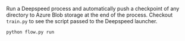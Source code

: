 Run a Deepspeed process and automatically push a checkpoint of any directory to Azure Blob storage at the end of the process. 
Checkout `train.py` to see the script passed to the Deepspeed launcher.

```
python flow.py run
```